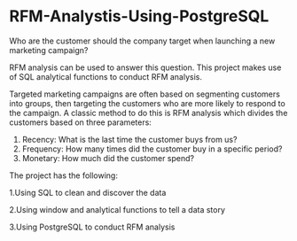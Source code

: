 # RFM-Analystis-Using-PostgreSQL
Who are the customer should the company target when launching a new marketing campaign?

RFM analysis can be used to answer this question. This project makes use of SQL analytical functions to conduct RFM analysis. 

Targeted marketing campaigns are often based on segmenting customers into groups, then targeting the customers who are more likely to respond to the campaign. A classic method to do this is RFM analysis which divides the customers based on three parameters:
1. Recency: What is the last time the customer buys from us?
2. Frequency: How many times did the customer buy in a specific period?
3. Monetary: How much did the customer spend?


The project has the following:

  1.Using SQL to clean and discover the data

  2.Using window and analytical functions to tell a data story

  3.Using PostgreSQL to conduct RFM analysis

